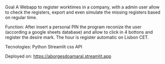 Goal
A Webapp to register worktimes in a company, with a admin user allow to check the registers, export and even simulate the missing registers based on regular time.

Function:
After insert a personal PIN the program reconize the user (according a google sheets database) and allow to click in 4 bottons and register the desire mark.
The hour is register automatic on Lisbon CET.

Tecnologies:
Python
Streamlit
css
API

Deployed on: https://aborgesdoamaral.streamlit.app
